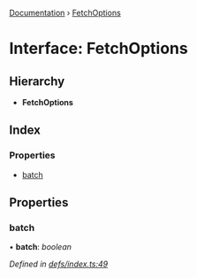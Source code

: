[Documentation](../README.md) › [FetchOptions](fetchoptions.md)

# Interface: FetchOptions

## Hierarchy

* **FetchOptions**

## Index

### Properties

* [batch](fetchoptions.md#batch)

## Properties

###  batch

• **batch**: *boolean*

*Defined in [defs/index.ts:49](https://github.com/badbatch/graphql-box/blob/35dc44a/packages/fetch-manager/src/defs/index.ts#L49)*
